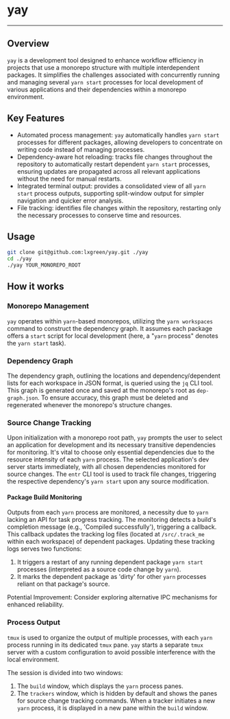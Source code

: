 # yay

---

## Overview

`yay` is a development tool designed to enhance workflow efficiency in projects that use a monorepo structure with multiple interdependent packages. It simplifies the challenges associated with concurrently running and managing several `yarn start` processes for local development of various applications and their dependencies within a monorepo environment.

## Key Features

* Automated process management: `yay` automatically handles `yarn start` processes for different packages, allowing developers to concentrate on writing code instead of managing processes.
* Dependency-aware hot reloading: tracks file changes throughout the repository to automatically restart dependent `yarn start` processes, ensuring updates are propagated across all relevant applications without the need for manual restarts.
* Integrated terminal output: provides a consolidated view of all `yarn start` process outputs, supporting split-window output for simpler navigation and quicker error analysis.
* File tracking: identifies file changes within the repository, restarting only the necessary processes to conserve time and resources.

## Usage

```sh
git clone git@github.com:lxgreen/yay.git ./yay
cd ./yay
./yay YOUR_MONOREPO_ROOT
```

## How it works

### Monorepo Management
`yay` operates within `yarn`-based monorepos, utilizing the `yarn workspaces` command to construct the dependency graph. It assumes each package offers a `start` script for local development (here, a "`yarn` process" denotes the `yarn start` task).

### Dependency Graph

The dependency graph, outlining the locations and dependency/dependent lists for each workspace in JSON format, is queried using the `jq` CLI tool. This graph is generated once and saved at the monorepo's root as `dep-graph.json`. To ensure accuracy, this graph must be deleted and regenerated whenever the monorepo's structure changes.

### Source Change Tracking

Upon initialization with a monorepo root path, `yay` prompts the user to select an application for development and its necessary transitive dependencies for monitoring. It's vital to choose only essential dependencies due to the resource intensity of each `yarn` process. The selected application's dev server starts immediately, with all chosen dependencies monitored for source changes. The `entr` CLI tool is used to track file changes, triggering the respective dependency's `yarn start` upon any source modification.

#### Package Build Monitoring

Outputs from each `yarn` process are monitored, a necessity due to `yarn` lacking an API for task progress tracking. The monitoring detects a build's completion message (e.g., 'Compiled successfully'), triggering a callback. This callback updates the tracking log files (located at `/src/.track_me` within each workspace) of dependent packages. Updating these tracking logs serves two functions:
1. It triggers a restart of any running dependent package `yarn start` processes (interpreted as a source code change by `yarn`).
2. It marks the dependent package as 'dirty' for other `yarn` processes reliant on that package's source.

Potential Improvement: Consider exploring alternative IPC mechanisms for enhanced reliability.

### Process Output

`tmux` is used to organize the output of multiple processes, with each `yarn` process running in its dedicated `tmux` pane. `yay` starts a separate `tmux` server with a custom configuration to avoid possible interference with the local environment. 

The session is divided into two windows:

1. The `build` window, which displays the `yarn` process panes.
2. The `trackers` window, which is hidden by default and shows the panes for source change tracking commands. When a tracker initiates a new `yarn` process, it is displayed in a new pane within the `build` window.
